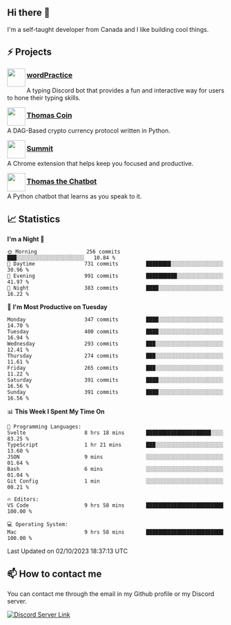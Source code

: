 <h2>Hi there 👋</h2>

<p>I'm a self-taught developer from Canada and I like building cool things.</p>

<h2>⚡ Projects</h2>

<img align="left" src="https://i.imgur.com/BIzs17V.png" width="42" height="42" />
<h3><a target="_blank" href="https://wordpractice.principle.sh/">wordPractice</a></h3>
<p>A typing Discord bot that provides a fun and interactive way for users to hone their typing skills.</p>

<img align="left" src="https://i.imgur.com/4FdQpgN.png" width="42" height="42" />
<h3><a href="https://github.com/principle105/thomas-coin">Thomas Coin</a></h3>
<p>A DAG-Based crypto currency protocol written in Python.</p>

<img align="left" src="https://i.imgur.com/Ly8Atho.png" width="42" height="42" />
<h3><a href="https://summit.sh/">Summit</a></h3>
<p>A Chrome extension that helps keep you focused and productive.</p>

<img align="left" src="https://i.imgur.com/hA9YF2s.png" width="42" height="42" />
<h3><a href="https://github.com/principle105/thomasthechatbot">Thomas the Chatbot</a></h3>
<p>A Python chatbot that learns as you speak to it.</p>

<h2>📈 Statistics</h2>

<!--START_SECTION:waka-->
**I'm a Night 🦉** 

```text
🌞 Morning                256 commits         ███░░░░░░░░░░░░░░░░░░░░░░   10.84 % 
🌆 Daytime                731 commits         ████████░░░░░░░░░░░░░░░░░   30.96 % 
🌃 Evening                991 commits         ██████████░░░░░░░░░░░░░░░   41.97 % 
🌙 Night                  383 commits         ████░░░░░░░░░░░░░░░░░░░░░   16.22 % 
```
📅 **I'm Most Productive on Tuesday** 

```text
Monday                   347 commits         ████░░░░░░░░░░░░░░░░░░░░░   14.70 % 
Tuesday                  400 commits         ████░░░░░░░░░░░░░░░░░░░░░   16.94 % 
Wednesday                293 commits         ███░░░░░░░░░░░░░░░░░░░░░░   12.41 % 
Thursday                 274 commits         ███░░░░░░░░░░░░░░░░░░░░░░   11.61 % 
Friday                   265 commits         ███░░░░░░░░░░░░░░░░░░░░░░   11.22 % 
Saturday                 391 commits         ████░░░░░░░░░░░░░░░░░░░░░   16.56 % 
Sunday                   391 commits         ████░░░░░░░░░░░░░░░░░░░░░   16.56 % 
```


📊 **This Week I Spent My Time On** 

```text
💬 Programming Languages: 
Svelte                   8 hrs 18 mins       █████████████████████░░░░   83.25 % 
TypeScript               1 hr 21 mins        ███░░░░░░░░░░░░░░░░░░░░░░   13.60 % 
JSON                     9 mins              ░░░░░░░░░░░░░░░░░░░░░░░░░   01.64 % 
Bash                     6 mins              ░░░░░░░░░░░░░░░░░░░░░░░░░   01.04 % 
Git Config               1 min               ░░░░░░░░░░░░░░░░░░░░░░░░░   00.21 % 

🔥 Editors: 
VS Code                  9 hrs 58 mins       █████████████████████████   100.00 % 

💻 Operating System: 
Mac                      9 hrs 58 mins       █████████████████████████   100.00 % 
```


 Last Updated on 02/10/2023 18:37:13 UTC
<!--END_SECTION:waka-->

<h2>📫 How to contact me</h2>

You can contact me through the email in my Github profile or my Discord server.

[![Discord Server Link](https://dcbadge.vercel.app/api/server/DHnk46C)](https://discord.gg/DHnk46C)


